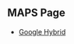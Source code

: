 ## MAPS Page

<ul>
<li><a download="g-google_hybrid.xml" href="g-google_hybrid.xml">Google Hybrid</a></li>

</ul>

